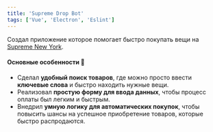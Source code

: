```yaml
---
title: 'Supreme Drop Bot'
tags: ['Vue', 'Electron', 'Eslint']
---
```


Создал приложение которое помогает быстро покупать вещи на [Supreme New York](https://www.supremenewyork.com/shop).

#### Основные особенности 🔑
- Сделал **удобный поиск товаров**, где можно просто ввести **ключевые слова** и быстро находить нужные вещи.
- Реализовал **простую форму для ввода данных**, чтобы процесс оплаты был легким и быстрым.
- Внедрил **умную логику для автоматических покупок**, чтобы повысить шансы на успешное приобретение товаров, которые быстро распродаются.
